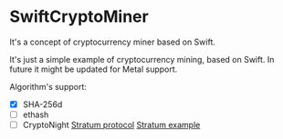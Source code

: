 # SwiftCryptoMiner
It's a concept of cryptocurrency miner based on Swift.

It's just a simple example of cryptocurrency mining, based on Swift. In future it might be updated for Metal support.

Algorithm's support:
- [x] SHA-256d
- [ ] ethash
- [ ] CryptoNight
[Stratum protocol](https://en.bitcoin.it/wiki/Stratum_mining_protocol#mining.submit)
[Stratum example](https://slushpool.com/help/manual/stratum-protocol)
